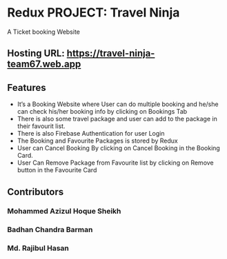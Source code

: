 # Redux PROJECT: Travel Ninja
A Ticket booking Website
## Hosting URL: https://travel-ninja-team67.web.app

## Features
- It’s a Booking Website where User can do multiple booking and he/she can check his/her booking info by clicking on Bookings Tab
- There is also some travel package and user can add to the package in their favourit list.
- There is also Firebase Authentication for user Login
- The Booking and Favourite Packages is stored by Redux
- User can Cancel Booking By clicking on Cancel Booking in the Booking Card.
- User Can Remove Package from Favourite list by clicking on Remove button in the Favourite Card

## Contributors
### Mohammed Azizul Hoque Sheikh
### Badhan Chandra Barman
### Md. Rajibul Hasan
